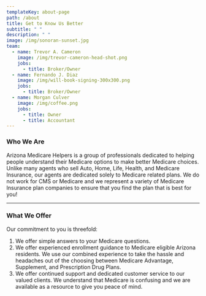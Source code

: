 ```yaml
---
templateKey: about-page
path: /about
title: Get to Know Us Better
subtitle: " "
description: " "
image: /img/sonoran-sunset.jpg
team:
  - name: Trevor A. Cameron
    image: /img/trevor-cameron-head-shot.png
    jobs:
      - title: Broker/Owner
  - name: Fernando J. Diaz
    image: /img/will-book-signing-300x300.png
    jobs:
      - title: Broker/Owner
  - name: Morgan Culver
    image: /img/coffee.png
    jobs:
      - title: Owner
      - title: Accountant
---
```

### Who We Are
Arizona Medicare Helpers is a group of professionals dedicated to helping people understand their Medicare options to make better Medicare choices. Unlike many agents who sell Auto, Home, Life, Health, and Medicare Insurance, our agents are dedicated solely to Medicare related plans. We do not work for CMS or Medicare and we represent a variety of Medicare Insurance plan companies to ensure that you find the plan that is best for you!

---

### What We Offer
Our commitment to you is threefold:
1. We offer simple answers to your Medicare questions.
1. We offer experienced enrollment guidance to Medicare eligible Arizona residents. We use our combined experience to take the hassle and headaches out of the choosing between Medicare Advantage, Supplement, and Prescription Drug Plans.
1. We offer continued support and dedicated customer service to our valued clients. We understand that Medicare is confusing and we are available as a resource to give you peace of mind.
